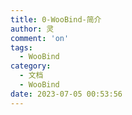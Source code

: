 ```yaml
---
title: 0-WooBind-简介
author: 灵
comment: 'on'
tags:
  - WooBind
category:
  - 文档
  - WooBind
date: 2023-07-05 00:53:56
---
```

